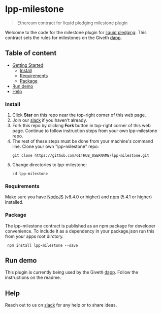 # lpp-milestone

> Ethereum contract for liquid pledging milestone plugin

Welcome to the code for the milestone plugin for [liquid pledging](https://github.com/Giveth/lpp-milestone). This contract sets the rules for milestones on the Giveth [dapp](https://github.com/Giveth/giveth-dapp).

## Table of content

- [Getting Started](#getting-started)
    - [Install](#install)
    - [Requirements](#requirements)
    - [Package](#package)
- [Run demo](#run-demo)
- [Help](#help)

### Install
1. Click **Star** on this repo near the top-right corner of this web page.
2. Join our [slack](http://slack.giveth.io) if you haven't already.
3. Fork this repo by clicking **Fork** button in top-right corner of this web page. Continue to follow instruction steps from your own lpp-milestone repo.
5. The rest of these steps must be done from your machine's command line. Clone your own "lpp-milestone" repo: 
    ```
    git clone https://github.com/GITHUB_USERNAME/lpp-milestone.git
    ```
6. Change directories to lpp-milestone:
    ```
    cd lpp-milestone
    ```

### Requirements
Make sure you have [NodeJS](https://nodejs.org/) (v8.4.0 or higher) and [npm](https://www.npmjs.com/) (5.4.1 or higher) installed.

### Package
The lpp-milestone contract is published as an npm package for developer convenience. To include it as a dependency in your package.json run this from your apps root dirctory.
```
 npm install lpp-milestone --save
```

## Run demo
This plugin is currently being used by the Giveth [dapp](https://github.com/Giveth/giveth-dapp). Follow the instructions on the readme.

## Help
Reach out to us on [slack](http://slack.giveth.io) for any help or to share ideas.
